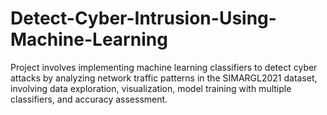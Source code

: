 # Detect-Cyber-Intrusion-Using-Machine-Learning
Project involves implementing machine learning classifiers to detect cyber attacks by analyzing network traffic patterns in the SIMARGL2021 dataset, involving data exploration, visualization, model training with multiple classifiers, and accuracy assessment.
